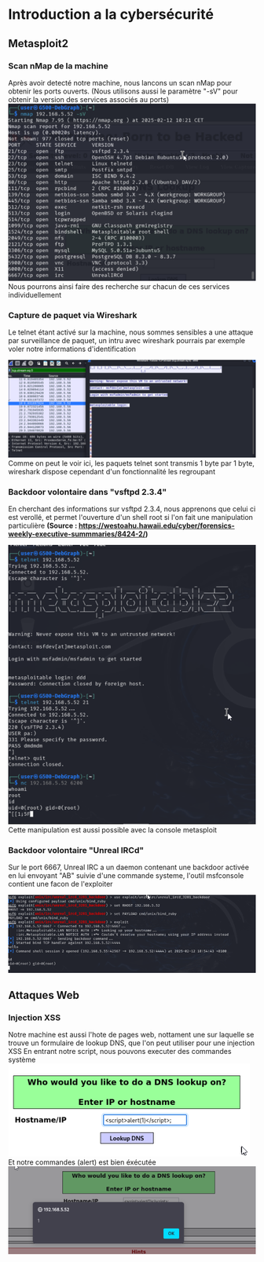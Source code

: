 # Introduction a la cybersécurité

## Metasploit2 

### Scan nMap de la machine
Après avoir detecté notre machine, nous lancons un scan nMap pour obtenir les ports ouverts. (Nous utilisons aussi le paramètre "-sV" pour obtenir la version des services associés au ports)
![Capture nMap](cap_nMap.png)
Nous pourrons ainsi faire des recherche sur chacun de ces services individuellement

### Capture de paquet via Wireshark

Le telnet étant activé sur la machine, nous sommes sensibles a une attaque par surveillance de paquet, un intru avec wireshark pourrais par exemple voler notre informations d'identification

![Capture de paquets Wireshark](wiresharkcap.png)
Comme on peut le voir ici, les paquets telnet sont transmis 1 byte par 1 byte, wireshark dispose cependant d'un fonctionnalité les regroupant

### Backdoor volontaire dans "vsftpd 2.3.4"

En cherchant des informations sur vsftpd 2.3.4, nous apprenons que celui ci est verollé, et permet l'ouverture d'un shell root si l'on fait une manipulation particulière
**(Source : https://westoahu.hawaii.edu/cyber/forensics-weekly-executive-summmaries/8424-2/)**

![Prise de controle avec vsftpd](vsftpd_shell.png)
Cette manipulation est aussi possible avec la console metasploit


### Backdoor volontaire "Unreal IRCd"

Sur le port 6667, Unreal IRC a un daemon contenant une backdoor activée en lui envoyant "AB" suivie d'une commande systeme, l'outil msfconsole contient une facon de l'exploiter

![Prise de controle avec Unreal IRCd](ircd_shell.png)

## Attaques Web

### Injection XSS

Notre machine est aussi l'hote de pages web, nottament une sur laquelle se trouve un formulaire de lookup DNS, que l'on peut utiliser pour une injection XSS
En entrant notre script, nous pouvons executer des commandes système
![Script XSS dans le formulaire](xss_command.png)
Et notre commandes (alert) est bien éxécutée
![Résultat XSS](xss_result.png)

